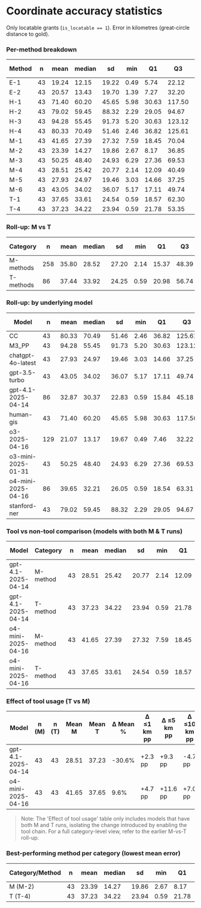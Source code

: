 # Coordinate accuracy statistics

Only locatable grants (`is_locatable == 1`). Error in kilometres (great-circle distance to gold).

### Per-method breakdown

| Method | n | mean | median | sd | min | Q1 | Q3 | max | ≤1 km | ≤5 km | ≤10 km | ≤25 km | ≤50 km |
|---|---|---|---|---|---|---|---|---|---|---|---|---|---|
| E-1 | 43 | 19.24 | 12.15 | 19.22 | 0.49 | 5.74 | 22.12 | 95.07 | 2.3% | 23.3% | 34.9% | 76.7% | 95.3% |
| E-2 | 43 | 20.57 | 13.43 | 19.70 | 1.39 | 7.27 | 32.20 | 96.08 | 0.0% | 16.3% | 30.2% | 72.1% | 93.0% |
| H-1 | 43 | 71.40 | 60.20 | 45.65 | 5.98 | 30.63 | 117.50 | 170.95 | 0.0% | 0.0% | 4.7% | 18.6% | 41.9% |
| H-2 | 43 | 79.02 | 59.45 | 88.32 | 2.29 | 29.05 | 94.67 | 448.66 | 0.0% | 2.3% | 7.0% | 23.3% | 41.9% |
| H-3 | 43 | 94.28 | 55.45 | 91.73 | 5.20 | 30.63 | 123.12 | 383.18 | 0.0% | 0.0% | 7.0% | 20.9% | 41.9% |
| H-4 | 43 | 80.33 | 70.49 | 51.46 | 2.46 | 36.82 | 125.61 | 187.61 | 0.0% | 2.3% | 4.7% | 11.6% | 37.2% |
| M-1 | 43 | 41.65 | 27.39 | 27.32 | 7.59 | 18.45 | 70.04 | 103.49 | 0.0% | 0.0% | 7.0% | 37.2% | 62.8% |
| M-2 | 43 | 23.39 | 14.27 | 19.86 | 2.67 | 8.17 | 36.85 | 87.35 | 0.0% | 23.3% | 30.2% | 60.5% | 93.0% |
| M-3 | 43 | 50.25 | 48.40 | 24.93 | 6.29 | 27.36 | 69.53 | 123.04 | 0.0% | 0.0% | 4.7% | 16.3% | 53.5% |
| M-4 | 43 | 28.51 | 25.42 | 20.77 | 2.14 | 12.09 | 40.49 | 98.72 | 0.0% | 4.7% | 20.9% | 48.8% | 86.0% |
| M-5 | 43 | 27.93 | 24.97 | 19.46 | 3.03 | 14.66 | 37.25 | 98.86 | 0.0% | 4.7% | 16.3% | 51.2% | 90.7% |
| M-6 | 43 | 43.05 | 34.02 | 36.07 | 5.17 | 17.11 | 49.74 | 176.33 | 0.0% | 0.0% | 4.7% | 34.9% | 76.7% |
| T-1 | 43 | 37.65 | 33.61 | 24.54 | 0.59 | 18.57 | 62.30 | 110.19 | 4.7% | 11.6% | 14.0% | 32.6% | 69.8% |
| T-4 | 43 | 37.23 | 34.22 | 23.94 | 0.59 | 21.78 | 53.35 | 101.85 | 2.3% | 14.0% | 16.3% | 32.6% | 74.4% |

### Roll-up: M vs T

| Category | n | mean | median | sd | min | Q1 | Q3 | max | ≤1 km | ≤5 km | ≤10 km | ≤25 km | ≤50 km |
|---|---|---|---|---|---|---|---|---|---|---|---|---|---|
| M-methods | 258 | 35.80 | 28.52 | 27.20 | 2.14 | 15.37 | 48.39 | 176.33 | 0.0% | 5.4% | 14.0% | 41.5% | 77.1% |
| T-methods | 86 | 37.44 | 33.92 | 24.25 | 0.59 | 20.98 | 56.74 | 110.19 | 3.5% | 12.8% | 15.1% | 32.6% | 72.1% |

### Roll-up: by underlying model

| Model | n | mean | median | sd | min | Q1 | Q3 | max | ≤1 km | ≤5 km | ≤10 km | ≤25 km | ≤50 km |
|---|---|---|---|---|---|---|---|---|---|---|---|---|---|
| CC | 43 | 80.33 | 70.49 | 51.46 | 2.46 | 36.82 | 125.61 | 187.61 | 0.0% | 2.3% | 4.7% | 11.6% | 37.2% |
| M3_PP | 43 | 94.28 | 55.45 | 91.73 | 5.20 | 30.63 | 123.12 | 383.18 | 0.0% | 0.0% | 7.0% | 20.9% | 41.9% |
| chatgpt-4o-latest | 43 | 27.93 | 24.97 | 19.46 | 3.03 | 14.66 | 37.25 | 98.86 | 0.0% | 4.7% | 16.3% | 51.2% | 90.7% |
| gpt-3.5-turbo | 43 | 43.05 | 34.02 | 36.07 | 5.17 | 17.11 | 49.74 | 176.33 | 0.0% | 0.0% | 4.7% | 34.9% | 76.7% |
| gpt-4.1-2025-04-14 | 86 | 32.87 | 30.37 | 22.83 | 0.59 | 15.84 | 45.18 | 101.85 | 1.2% | 9.3% | 18.6% | 40.7% | 80.2% |
| human-gis | 43 | 71.40 | 60.20 | 45.65 | 5.98 | 30.63 | 117.50 | 170.95 | 0.0% | 0.0% | 4.7% | 18.6% | 41.9% |
| o3-2025-04-16 | 129 | 21.07 | 13.17 | 19.67 | 0.49 | 7.46 | 32.22 | 96.08 | 0.8% | 20.9% | 31.8% | 69.8% | 93.8% |
| o3-mini-2025-01-31 | 43 | 50.25 | 48.40 | 24.93 | 6.29 | 27.36 | 69.53 | 123.04 | 0.0% | 0.0% | 4.7% | 16.3% | 53.5% |
| o4-mini-2025-04-16 | 86 | 39.65 | 32.21 | 26.05 | 0.59 | 18.54 | 63.31 | 110.19 | 2.3% | 5.8% | 10.5% | 34.9% | 66.3% |
| stanford-ner | 43 | 79.02 | 59.45 | 88.32 | 2.29 | 29.05 | 94.67 | 448.66 | 0.0% | 2.3% | 7.0% | 23.3% | 41.9% |

### Tool vs non-tool comparison (models with both M & T runs)

| Model | Category | n | mean | median | sd | min | Q1 | Q3 | max | ≤1 km | ≤5 km | ≤10 km | ≤25 km | ≤50 km |
|---|---|---|---|---|---|---|---|---|---|---|---|---|---|---|
| gpt-4.1-2025-04-14 | M-method | 43 | 28.51 | 25.42 | 20.77 | 2.14 | 12.09 | 40.49 | 98.72 | 0.0% | 4.7% | 20.9% | 48.8% | 86.0% |
| gpt-4.1-2025-04-14 | T-method | 43 | 37.23 | 34.22 | 23.94 | 0.59 | 21.78 | 53.35 | 101.85 | 2.3% | 14.0% | 16.3% | 32.6% | 74.4% |
| o4-mini-2025-04-16 | M-method | 43 | 41.65 | 27.39 | 27.32 | 7.59 | 18.45 | 70.04 | 103.49 | 0.0% | 0.0% | 7.0% | 37.2% | 62.8% |
| o4-mini-2025-04-16 | T-method | 43 | 37.65 | 33.61 | 24.54 | 0.59 | 18.57 | 62.30 | 110.19 | 4.7% | 11.6% | 14.0% | 32.6% | 69.8% |

### Effect of tool usage (T vs M)

| Model | n (M) | n (T) | Mean M | Mean T | Δ Mean % | Δ ≤1 km pp | Δ ≤5 km pp | Δ ≤10 km pp | Δ ≤25 km pp | Δ ≤50 km pp |
|---|---|---|---|---|---|---|---|---|---|---|
| gpt-4.1-2025-04-14 | 43 | 43 | 28.51 | 37.23 | -30.6% | +2.3 pp | +9.3 pp | -4.7 pp | -16.3 pp | -11.6 pp |
| o4-mini-2025-04-16 | 43 | 43 | 41.65 | 37.65 | 9.6% | +4.7 pp | +11.6 pp | +7.0 pp | -4.7 pp | +7.0 pp |

> Note: The 'Effect of tool usage' table only includes models that have both M and T runs, isolating the change introduced by enabling the tool chain. For a full category-level view, refer to the earlier M-vs-T roll-up.


### Best-performing method per category (lowest mean error)

| Category/Method | n | mean | median | sd | min | Q1 | Q3 | max | ≤1 km | ≤5 km | ≤10 km | ≤25 km | ≤50 km |
|---|---|---|---|---|---|---|---|---|---|---|---|---|---|
| M (M-2) | 43 | 23.39 | 14.27 | 19.86 | 2.67 | 8.17 | 36.85 | 87.35 | 0.0% | 23.3% | 30.2% | 60.5% | 93.0% |
| T (T-4) | 43 | 37.23 | 34.22 | 23.94 | 0.59 | 21.78 | 53.35 | 101.85 | 2.3% | 14.0% | 16.3% | 32.6% | 74.4% |